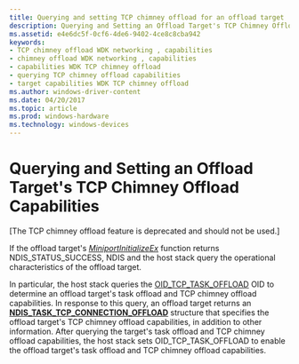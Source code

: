 ```yaml
---
title: Querying and setting TCP chimney offload for an offload target
description: Querying and Setting an Offload Target's TCP Chimney Offload Capabilities
ms.assetid: e4e6dc5f-0cf6-4de6-9402-4ce8c8cba942
keywords:
- TCP chimney offload WDK networking , capabilities
- chimney offload WDK networking , capabilities
- capabilities WDK TCP chimney offload
- querying TCP chimney offload capabilities
- target capabilities WDK TCP chimney offload
ms.author: windows-driver-content
ms.date: 04/20/2017
ms.topic: article
ms.prod: windows-hardware
ms.technology: windows-devices
---
```


# Querying and Setting an Offload Target's TCP Chimney Offload Capabilities


\[The TCP chimney offload feature is deprecated and should not be used.\]

If the offload target's [*MiniportInitializeEx*](https://msdn.microsoft.com/library/windows/hardware/ff559389) function returns NDIS\_STATUS\_SUCCESS, NDIS and the host stack query the operational characteristics of the offload target.

In particular, the host stack queries the [OID\_TCP\_TASK\_OFFLOAD](https://msdn.microsoft.com/library/windows/hardware/ff569815) OID to determine an offload target's task offload and TCP chimney offload capabilities. In response to this query, an offload target returns an [**NDIS\_TASK\_TCP\_CONNECTION\_OFFLOAD**](https://msdn.microsoft.com/library/windows/hardware/ff567873) structure that specifies the offload target's TCP chimney offload capabilities, in addition to other information. After querying the target's task offload and TCP chimney offload capabilities, the host stack sets OID\_TCP\_TASK\_OFFLOAD to enable the offload target's task offload and TCP chimney offload capabilities.

 

 





